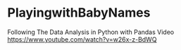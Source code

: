 PlayingwithBabyNames
====================

Following The Data Analysis in Python with Pandas Video https://www.youtube.com/watch?v=w26x-z-BdWQ
